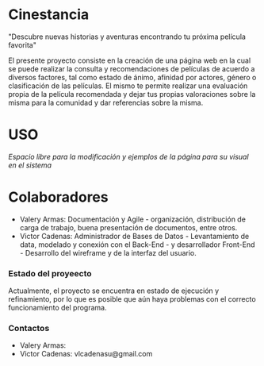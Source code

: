 # Cinestancia
"Descubre nuevas historias y aventuras encontrando tu próxima película favorita"

El presente proyecto consiste en la creación de una página web en la cual se puede realizar la consulta y recomendaciones de películas de acuerdo a diversos factores, tal como estado de ánimo, afinidad por actores, género o clasificación de las películas.
El mismo te permite realizar una evaluación propia de la película recomendada y dejar tus propias valoraciones sobre la misma para la comunidad y dar referencias sobre la misma.

<h1>USO</h1>

*Espacio libre para la modificación y ejemplos de la página para su visual en el sistema*

<h1>Colaboradores</h1>

<ul>
    <li>Valery Armas: Documentación y Agile - organización, distribución de carga de trabajo, buena presentación de documentos, entre otros.</li>
    <li>Victor Cadenas: Administrador de Bases de Datos - Levantamiento de data, modelado y conexión con el Back-End - y desarrollador Front-End - Desarrollo del wireframe y de la interfaz del usuario.</li>
</ul>

<h3>Estado del proyeecto</h3>

Actualmente, el proyecto se encuentra en estado de ejecución y refinamiento, por lo que es posible que aún haya problemas con el correcto funcionamiento del programa.

<h3>Contactos</h3>

<ul>
    <li>Valery Armas: </li>
    <li>Victor Cadenas: vlcadenasu@gmail.com</li>
</ul>